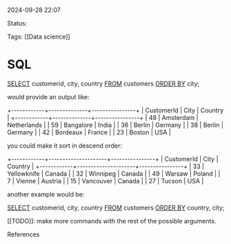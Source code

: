 2024-09-28 22:07

Status:

Tags:
[[Data science]]
# SQL

[SELECT](obsidian://open?vault=GluGlu&file=6%20-%20Second-Brain%2FData-Science%2FSQL%2FSELECT%20*) customerid, city, country [FROM](obsidian://open?vault=GluGlu&file=6%20-%20Second-Brain%2FData-Science%2FSQL%2FFROM) customers [ORDER BY](obsidian://open?vault=GluGlu&file=6%20-%20Second-Brain%2FData-Science%2FSQL%2FORDER%20BY) city;

would provide an output like:

+------------+--------------+----------------+
| CustomerId | City         | Country        |
+------------+--------------+----------------+
|         48 | Amsterdam    | Netherlands    |
|         59 | Bangalore    | India          |
|         36 | Berlin       | Germany        |
|         38 | Berlin       | Germany        |
|         42 | Bordeaux     | France         |
|         23 | Boston       | USA            |

you could make it sort in descend order:

+------------+---------------------+----------------+
| CustomerId | City                | Country        |
+------------+---------------------+----------------+
|         33 | Yellowknife         | Canada         |
|         32 | Winnipeg            | Canada         |
|         49 | Warsaw              | Poland         |
|          7 | Vienne              | Austria        |
|         15 | Vancouver           | Canada         |
|         27 | Tucson              | USA            |

another example would be:

[SELECT](obsidian://open?vault=GluGlu&file=6%20-%20Second-Brain%2FData-Science%2FSQL%2FSELECT%20*) customerid, city, country [FROM](obsidian://open?vault=GluGlu&file=6%20-%20Second-Brain%2FData-Science%2FSQL%2FFROM) customers [ORDER BY](obsidian://open?vault=GluGlu&file=6%20-%20Second-Brain%2FData-Science%2FSQL%2FORDER%20BY) country, city;

[[TODO]]: make more commands with the rest of the possible arguments.

References 